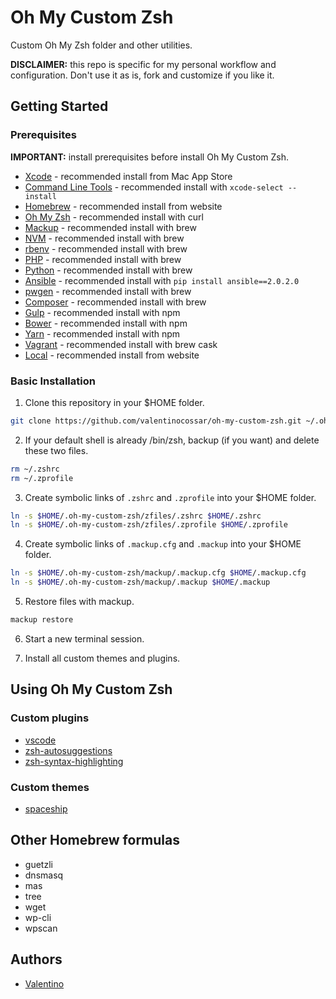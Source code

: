 Oh My Custom Zsh
================

Custom Oh My Zsh folder and other utilities.

**DISCLAIMER:** this repo is specific for my personal workflow and configuration. Don't use it as is, fork and customize if you like it.

## Getting Started

### Prerequisites

**IMPORTANT:** install prerequisites before install Oh My Custom Zsh.

  * [Xcode](https://developer.apple.com/xcode) - recommended install from Mac App Store
  * [Command Line Tools](https://developer.apple.com/xcode/features) - recommended install with `xcode-select --install`
  * [Homebrew](https://brew.sh/index_it.html) - recommended install from website
  * [Oh My Zsh](https://github.com/robbyrussell/oh-my-zsh) - recommended install with curl
  * [Mackup](https://github.com/lra/mackup) - recommended install with brew
  * [NVM](https://github.com/creationix/nvm) - recommended install with brew
  * [rbenv](https://github.com/rbenv/rbenv) - recommended install with brew
  * [PHP](https://php-osx.liip.ch) - recommended install with brew
  * [Python](https://www.python.org) - recommended install with brew
  * [Ansible](https://www.ansible.com) - recommended install with `pip install ansible==2.0.2.0`
  * [pwgen](https://sourceforge.net/projects/pwgen) - recommended install with brew
  * [Composer](https://getcomposer.org) - recommended install with brew
  * [Gulp](http://gulpjs.com) - recommended install with npm
  * [Bower](https://bower.io) - recommended install with npm
  * [Yarn](https://yarnpkg.com) - recommended install with npm
  * [Vagrant](https://www.vagrantup.com) - recommended install with brew cask
  * [Local](https://local.getflywheel.com) - recommended install from website

### Basic Installation

  1. Clone this repository in your $HOME folder.

  ```sh
  git clone https://github.com/valentinocossar/oh-my-custom-zsh.git ~/.oh-my-custom-zsh
  ```

  2. If your default shell is already /bin/zsh, backup (if you want) and delete these two files.

  ```sh
  rm ~/.zshrc
  rm ~/.zprofile
  ```

  3. Create symbolic links of `.zshrc` and `.zprofile` into your $HOME folder.

  ```sh
  ln -s $HOME/.oh-my-custom-zsh/zfiles/.zshrc $HOME/.zshrc
  ln -s $HOME/.oh-my-custom-zsh/zfiles/.zprofile $HOME/.zprofile
  ```

  4. Create symbolic links of `.mackup.cfg` and `.mackup` into your $HOME folder.

  ```sh
  ln -s $HOME/.oh-my-custom-zsh/mackup/.mackup.cfg $HOME/.mackup.cfg
  ln -s $HOME/.oh-my-custom-zsh/mackup/.mackup $HOME/.mackup
  ```

  5. Restore files with mackup.

  ```sh
  mackup restore
  ```

  6. Start a new terminal session.

  7. Install all custom themes and plugins.

## Using Oh My Custom Zsh

### Custom plugins

  * [vscode](https://github.com/valentinocossar/vscode)
  * [zsh-autosuggestions](https://github.com/zsh-users/zsh-autosuggestions)
  * [zsh-syntax-highlighting](https://github.com/zsh-users/zsh-syntax-highlighting)

### Custom themes

  * [spaceship](https://github.com/denysdovhan/spaceship-zsh-theme)

## Other Homebrew formulas

  * guetzli
  * dnsmasq
  * mas
  * tree
  * wget
  * wp-cli
  * wpscan

## Authors

  - [Valentino](https://github.com/valentinocossar)
